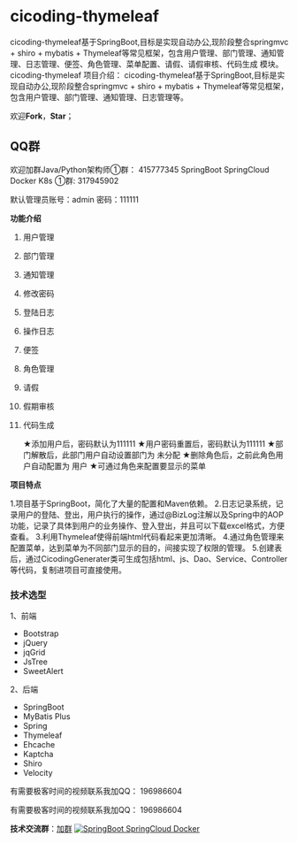 # cicoding-thymeleaf
cicoding-thymeleaf基于SpringBoot,目标是实现自动办公,现阶段整合springmvc + shiro + mybatis + Thymeleaf等常见框架，包含用户管理、部门管理、通知管理、日志管理、便签、角色管理、菜单配置、请假、请假审核、代码生成 模块。
cicoding-thymeleaf
项目介绍：
cicoding-thymeleaf基于SpringBoot,目标是实现自动办公,现阶段整合springmvc + shiro + mybatis + Thymeleaf等常见框架，包含用户管理、部门管理、通知管理、日志管理等。

欢迎**Fork**，**Star**；

## QQ群

欢迎加群Java/Python架构师①群： 415777345
SpringBoot SpringCloud Docker K8s ①群: 317945902

默认管理员账号：admin 密码：111111

**功能介绍**

1. 用户管理

2. 部门管理

3. 通知管理

4. 修改密码

5. 登陆日志

6. 操作日志

7. 便签

8. 角色管理 

9. 请假

10. 假期审核

11. 代码生成

    ★添加用户后，密码默认为111111
    ★用户密码重置后，密码默认为111111
    ★部门解散后，此部门用户自动设置部门为 未分配
    ★删除角色后，之前此角色用户自动配置为 用户
    ★可通过角色来配置要显示的菜单

**项目特点**

1.项目基于SpringBoot，简化了大量的配置和Maven依赖。
2.日志记录系统，记录用户的登陆、登出，用户执行的操作，通过@BizLog注解以及Spring中的AOP功能，记录了具体到用户的业务操作、登入登出，并且可以下载excel格式，方便查看。
3.利用Thymeleaf使得前端html代码看起来更加清晰。
4.通过角色管理来配置菜单，达到菜单为不同部门显示的目的，间接实现了权限的管理。
5.创建表后，通过CicodingGenerater类可生成包括html、js、Dao、Service、Controller等代码，复制进项目可直接使用。

### **技术选型**

1、前端

- Bootstrap
- jQuery
- jqGrid
- JsTree
- SweetAlert

2、后端

- SpringBoot
- MyBatis Plus
- Spring
- Thymeleaf
- Ehcache
- Kaptcha
- Shiro
- Velocity

有需要极客时间的视频联系我加QQ： 196986604 

有需要极客时间的视频联系我加QQ： 196986604 

**技术交流群**：[加群](https://jq.qq.com/?_wv=1027&k=50JUFJT)  <a target="_blank" href="//shang.qq.com/wpa/qunwpa?idkey=1eddc0d8628b53f65129bb1e44fe342a1aaaa6dc7679739cfbefd7a2e86a15b5"><img border="0" src="//pub.idqqimg.com/wpa/images/group.png" alt="SpringBoot SpringCloud Docker " title="SpringBoot SpringCloud Docker "></a>

